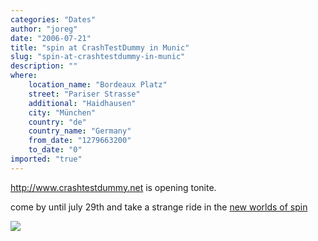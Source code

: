 ```yaml
---
categories: "Dates"
author: "joreg"
date: "2006-07-21"
title: "spin at CrashTestDummy in Munic"
slug: "spin-at-crashtestdummy-in-munic"
description: ""
where: 
    location_name: "Bordeaux Platz"
    street: "Pariser Strasse"
    additional: "Haidhausen"
    city: "München"
    country: "de"
    country_name: "Germany"
    from_date: "1279663200"
    to_date: "0"
imported: "true"
---
```



<!--{SPLIT()}-->
<http://www.crashtestdummy.net> is opening tonite.

come by until july 29th and take a strange ride in the [new worlds of spin](https://vvvv.org/404)
<!--~~~-->

![](camerasetupoverview41.jpg)
<!--{SPLIT}-->